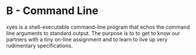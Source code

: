 # B - Command Line

xyes is a shell-executable command-line program that echos the command line arguments to standard
output. The purpose is to to get to know our partners with a tiny on-line assignment and to learn
to live up very rudimentary specifications.